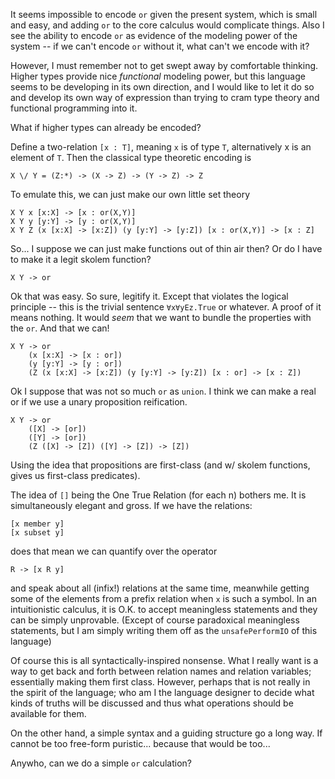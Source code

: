 It seems impossible to encode `or` given the present system, which is small and
easy, and adding `or` to the core calculus would complicate things.  Also I see
the ability to encode `or` as evidence of the modeling power of the system -- if
we can't encode `or` without it, what can't we encode with it?

However, I must remember not to get swept away by comfortable thinking.  Higher
types provide nice *functional* modeling power, but this language seems to be
developing in its own direction, and I would like to let it do so and develop
its own way of expression than trying to cram type theory and functional
programming into it.

What if higher types can already be encoded?

Define a two-relation `[x : T]`, meaning `x` is of type `T`, alternatively x is
an element of `T`.  Then the classical type theoretic encoding is

    X \/ Y = (Z:*) -> (X -> Z) -> (Y -> Z) -> Z

To emulate this, we can just make our own little set theory

    X Y x [x:X] -> [x : or(X,Y)]
    X Y y [y:Y] -> [y : or(X,Y)]
    X Y Z (x [x:X] -> [x:Z]) (y [y:Y] -> [y:Z]) [x : or(X,Y)] -> [x : Z]

So... I suppose we can just make functions out of thin air then?  Or do I have
to make it a legit skolem function?

    X Y -> or

Ok that was easy.  So sure, legitify it.  Except that violates the logical
principle -- this is the trivial sentence `∀x∀yΕz.True` or whatever.  A proof of
it means nothing. It would *seem* that we want to bundle the properties with the
`or`.   And that we can!

    X Y -> or
        (x [x:X] -> [x : or])
        (y [y:Y] -> [y : or])
        (Z (x [x:X] -> [x:Z]) (y [y:Y] -> [y:Z]) [x : or] -> [x : Z])

Ok I suppose that was not so much `or` as `union`.  I think we can make a real or
if we use a unary proposition reification.

    X Y -> or
        ([X] -> [or])
        ([Y] -> [or])
        (Z ([X] -> [Z]) ([Y] -> [Z]) -> [Z])

Using the idea that propositions are first-class (and w/ skolem functions, gives
us first-class predicates).

The idea of `[]` being the One True Relation (for each n) bothers me.  It is
simultaneously elegant and gross. If we have the relations:

    [x member y]
    [x subset y]

does that mean we can quantify over the operator

    R -> [x R y]

and speak about all (infix!) relations at the same time, meanwhile getting some
of the elements from a prefix relation when `x` is such a symbol.  In an
intuitionistic calculus, it is O.K. to accept meaningless statements and they
can be simply unprovable.  (Except of course paradoxical meaningless statements,
but I am simply writing them off as the `unsafePerformIO` of this language)

Of course this is all syntactically-inspired nonsense.  What I really want is a
way to get back and forth between relation names and relation variables;
essentially making them first class.  However, perhaps that is not really in the
spirit of the language; who am I the language designer to decide what kinds of
truths will be discussed and thus what operations should be available for them.

On the other hand, a simple syntax and a guiding structure go a long way.  If
cannot be too free-form puristic... because that would be too...

Anywho, can we do a simple `or` calculation?

